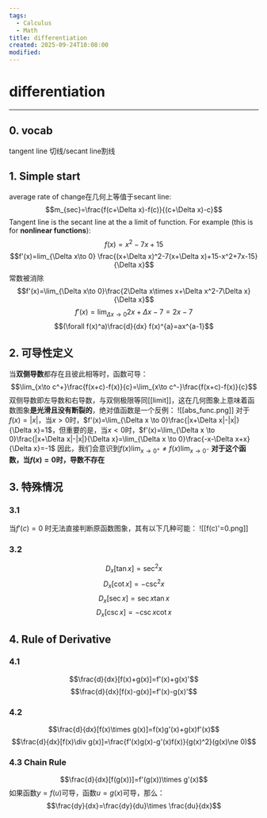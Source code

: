 ```yaml
---
tags:
  - Calculus
  - Math
title: differentiation
created: 2025-09-24T10:08:00
modified:
---
```

# differentiation

---

## 0. vocab
tangent line 切线/secant line割线
## 1. Simple start
average rate of change在几何上等值于secant line:
$$m_{sec}=\frac{f(c+\Delta x)-f(c)}{(c+\Delta x)-c}$$
Tangent line is the secant line at the a limit of function. For example (this is for **nonlinear functions**):
$$f(x)=x^2-7x+15$$
$$f'(x)=lim_{\Delta x\to 0} \frac{(x+\Delta x)^2-7(x+\Delta x)+15-x^2+7x-15}{\Delta x}$$
常数被消除
$$f'(x)=\lim_{\Delta x\to 0}\frac{2\Delta x\times x+\Delta x^2-7\Delta x}{\Delta x}$$
$$f'(x)=\lim_{\Delta x \to 0}2x+\Delta x-7=2x-7$$
$$(\forall f(x)^a)\frac{d}{dx} f(x)^{a}=ax^{a-1}$$
## 2. 可导性定义
当**双侧导数**都存在且彼此相等时，函数可导：
$$\lim_{x\to c^+}\frac{f(x+c)-f(x)}{c}=\lim_{x\to c^-}\frac{f(x+c)-f(x)}{c}$$
双侧导数即左导数和右导数，与双侧极限等同[[limit]]，这在几何图象上意味着函数图象**是光滑且没有断裂的**，绝对值函数是一个反例：
![[abs_func.png]]
对于$f(x)=|x|$，当$x>0$时，$f'(x)=\lim_{\Delta x \to 0}\frac{|x+\Delta x|-|x|}{\Delta x}=1$，但重要的是，当$x<0$时，$f'(x)=\lim_{\Delta x \to 0}\frac{|x+\Delta x|-|x|}{\Delta x}=\lim_{\Delta x \to 0}\frac{-x-\Delta x+x}{\Delta x}=-1$
因此，我们会意识到$f(x)\lim_{x\to 0^+}\neq f(x)\lim_{x\to 0^-}$
**对于这个函数，当$f(x)=0$时，导数不存在**

## 3. 特殊情况
### 3.1
当$f'(c)=0$ 时无法直接判断原函数图象，其有以下几种可能：
![[f(c)'=0.png]]
### 3.2
$$D_x[\tan x]=\sec^2 x$$
$$D_x[\cot x]=-\csc^2 x$$
$$D_x[\sec x]=\sec x\tan x$$
$$D_x[\csc x]=-\csc x\cot x$$

## 4. Rule of Derivative
### 4.1
$$\frac{d}{dx}[f(x)+g(x)]=f'(x)+g(x)'$$
$$\frac{d}{dx}[f(x)-g(x)]=f'(x)-g(x)'$$
### 4.2
$$\frac{d}{dx}[f(x)\times g(x)]=f(x)g'(x)+g(x)f'(x)$$
$$\frac{d}{dx}[f(x)\div g(x)]=\frac{f'(x)g(x)-g'(x)f(x)}{g(x)^2}(g(x)\ne 0)$$
### 4.3 Chain Rule
$$\frac{d}{dx}[f(g(x))]=f'(g(x))\times g'(x)$$
如果函数$y=f(u)$可导，函数$u=g(x)$可导，那么：
$$\frac{dy}{dx}=\frac{dy}{du}\times \frac{du}{dx}$$